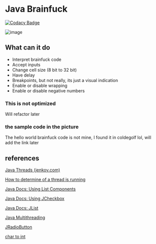 # Java Brainfuck
[![Codacy Badge](https://api.codacy.com/project/badge/Grade/5b3a7616a2054651a686c3254e7a7754)](https://www.codacy.com/manual/0x4kgi/java-brainfuck?utm_source=github.com&amp;utm_medium=referral&amp;utm_content=0x4kgi/java-brainfuck&amp;utm_campaign=Badge_Grade)

![image](https://i.imgur.com/tTip51r.png)

## What can it do

- Interpret brainfuck code
- Accept inputs
- Change cell size (8 bit to 32 bit)
- Have delay
- Breakpoints, but not really, its just a visual indication
- Enable or disable wrapping
- Enable or disable negative numbers

### This is not optimized

Will refactor later

### the sample code in the picture

The hello world brainfuck code is not mine, I found it in coldegolf lol, will add the link later

## references

[Java Threads (jenkov.com)](http://tutorials.jenkov.com/java-concurrency/creating-and-starting-threads.html)

[How to determine of a thread is running](https://stackoverflow.com/questions/861346/in-java-how-do-you-determine-if-a-thread-is-running)

[Java Docs: Using List Components](https://docs.oracle.com/javase/tutorial/uiswing/components/list.html)

[Java Docs: Using JCheckbox](https://docs.oracle.com/javase/7/docs/api/javax/swing/JCheckBox.html)

[Java Docs: JList](https://docs.oracle.com/javase/8/docs/api/javax/swing/JList.html#setSelectedValue-java.lang.Object-boolean-)

[Java Multithreading](https://www.guru99.com/multithreading-java.html)

[JRadioButton](https://www.geeksforgeeks.org/jradiobutton-java-swing/)

[char to int](https://www.javatpoint.com/java-char-to-int)
